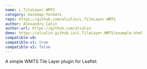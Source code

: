 ```yaml
---
name: L.TileLayer.WMTS
category: basemap-formats
repo: https://github.com/alcalin/L.TileLayer.WMTS
author: Alexandru Calin
author-url: https://github.com/alcalin
demo: https://alcalin.github.io/L.TileLayer.WMTS/example.html
compatible-v0:
compatible-v1: true
compatible-v2: false
---
```


A simple WMTS Tile Layer plugin for Leaflet.
